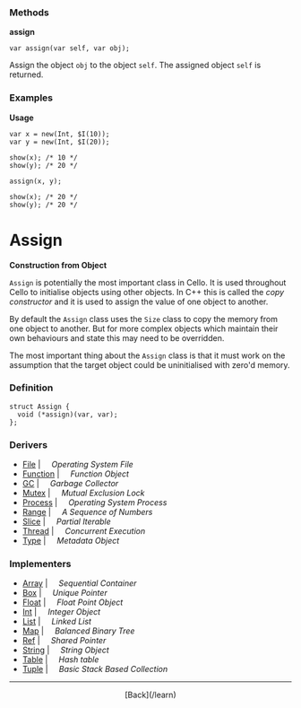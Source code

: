   <div class="row">
  <div class="col-xs-6 col-md-6">

### Methods

__assign__

    var assign(var self, var obj);

Assign the object `obj` to the object `self`. The assigned object `self` is returned.

### Examples

__Usage__

    var x = new(Int, $I(10));
    var y = new(Int, $I(20));
    
    show(x); /* 10 */
    show(y); /* 20 */
    
    assign(x, y);
    
    show(x); /* 20 */
    show(y); /* 20 */
    



  </div>
  <div class="col-xs-6 col-md-6">

# Assign
__Construction from Object__

`Assign` is potentially the most important class in Cello. It is used throughout Cello to initialise objects using other objects. In C++ this is called the _copy constructor_ and it is used to assign the value of one object to another.

By default the `Assign` class uses the `Size` class to copy the memory from one object to another. But for more complex objects which maintain their own behaviours and state this may need to be overridden.

The most important thing about the `Assign` class is that it must work on the assumption that the target object could be uninitialised with zero'd memory.

### Definition

    struct Assign {
      void (*assign)(var, var);
    };
    

### Derivers

* <span class="docitem">[File](/learn/file)</span> | &nbsp; &nbsp;   _Operating System File_
* <span class="docitem">[Function](/learn/function)</span> | &nbsp; &nbsp;   _Function Object_
* <span class="docitem">[GC](/learn/gc)</span> | &nbsp; &nbsp;   _Garbage Collector_
* <span class="docitem">[Mutex](/learn/mutex)</span> | &nbsp; &nbsp;   _Mutual Exclusion Lock_
* <span class="docitem">[Process](/learn/process)</span> | &nbsp; &nbsp;   _Operating System Process_
* <span class="docitem">[Range](/learn/range)</span> | &nbsp; &nbsp;   _A Sequence of Numbers_
* <span class="docitem">[Slice](/learn/slice)</span> | &nbsp; &nbsp;   _Partial Iterable_
* <span class="docitem">[Thread](/learn/thread)</span> | &nbsp; &nbsp;   _Concurrent Execution_
* <span class="docitem">[Type](/learn/type)</span> | &nbsp; &nbsp;   _Metadata Object_
### Implementers

* <span class="docitem">[Array](/learn/array)</span> | &nbsp; &nbsp;   _Sequential Container_
* <span class="docitem">[Box](/learn/box)</span> | &nbsp; &nbsp;   _Unique Pointer_
* <span class="docitem">[Float](/learn/float)</span> | &nbsp; &nbsp;   _Float Point Object_
* <span class="docitem">[Int](/learn/int)</span> | &nbsp; &nbsp;   _Integer Object_
* <span class="docitem">[List](/learn/list)</span> | &nbsp; &nbsp;   _Linked List_
* <span class="docitem">[Map](/learn/map)</span> | &nbsp; &nbsp;   _Balanced Binary Tree_
* <span class="docitem">[Ref](/learn/ref)</span> | &nbsp; &nbsp;   _Shared Pointer_
* <span class="docitem">[String](/learn/string)</span> | &nbsp; &nbsp;   _String Object_
* <span class="docitem">[Table](/learn/table)</span> | &nbsp; &nbsp;   _Hash table_
* <span class="docitem">[Tuple](/learn/tuple)</span> | &nbsp; &nbsp;   _Basic Stack Based Collection_

* * *

  <p style="text-align:center;">
[Back](/learn)
  </p>

  </div>
  </div>
